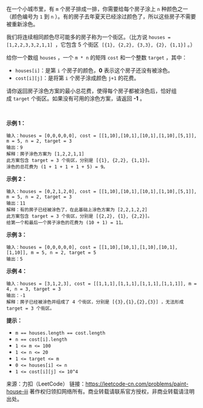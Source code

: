 在一个小城市里，有 ```m``` 个房子排成一排，你需要给每个房子涂上 ```n``` 种颜色之一（颜色编号为 ```1``` 到 ```n``` ）。有的房子去年夏天已经涂过颜色了，所以这些房子不需要被重新涂色。

我们将连续相同颜色尽可能多的房子称为一个街区。（比方说 ```houses = [1,2,2,3,3,2,1,1] ```，它包含 5 个街区  ```[{1}, {2,2}, {3,3}, {2}, {1,1}]``` 。）

给你一个数组 ```houses``` ，一个 ```m * n``` 的矩阵 ```cost``` 和一个整数 ```target``` ，其中：

* ```houses[i]```：是第 ```i``` 个房子的颜色，**0** 表示这个房子还没有被涂色。
* ```cost[i][j]```：是将第 ```i``` 个房子涂成颜色 ```j+1``` 的花费。

请你返回房子涂色方案的最小总花费，使得每个房子都被涂色后，恰好组成 ```target``` 个街区。如果没有可用的涂色方案，请返回 **-1** 。

 

**示例 1：**
```
输入：houses = [0,0,0,0,0], cost = [[1,10],[10,1],[10,1],[1,10],[5,1]], m = 5, n = 2, target = 3
输出：9
解释：房子涂色方案为 [1,2,2,1,1]
此方案包含 target = 3 个街区，分别是 [{1}, {2,2}, {1,1}]。
涂色的总花费为 (1 + 1 + 1 + 1 + 5) = 9。
```
**示例 2：**
```
输入：houses = [0,2,1,2,0], cost = [[1,10],[10,1],[10,1],[1,10],[5,1]], m = 5, n = 2, target = 3
输出：11
解释：有的房子已经被涂色了，在此基础上涂色方案为 [2,2,1,2,2]
此方案包含 target = 3 个街区，分别是 [{2,2}, {1}, {2,2}]。
给第一个和最后一个房子涂色的花费为 (10 + 1) = 11。
```
**示例 3：**
```
输入：houses = [0,0,0,0,0], cost = [[1,10],[10,1],[1,10],[10,1],[1,10]], m = 5, n = 2, target = 5
输出：5
```
**示例 4：**
```
输入：houses = [3,1,2,3], cost = [[1,1,1],[1,1,1],[1,1,1],[1,1,1]], m = 4, n = 3, target = 3
输出：-1
解释：房子已经被涂色并组成了 4 个街区，分别是 [{3},{1},{2},{3}] ，无法形成 target = 3 个街区。
```

**提示：**

* ```m == houses.length == cost.length```
* ```n == cost[i].length```
* ```1 <= m <= 100```
* ```1 <= n <= 20```
* ```1 <= target <= m```
* ```0 <= houses[i] <= n```
* ```1 <= cost[i][j] <= 10^4```

来源：力扣（LeetCode）
链接：https://leetcode-cn.com/problems/paint-house-iii
著作权归领扣网络所有。商业转载请联系官方授权，非商业转载请注明出处。
